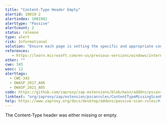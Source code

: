 ```yaml
---
title: "Content-Type Header Empty"
alertid: 10019-2
alertindex: 1001902
alerttype: "Passive"
alertcount: 2
status: release
type: alert
risk: Informational
solution: "Ensure each page is setting the specific and appropriate content-type value for the content being delivered."
references:
   - https://learn.microsoft.com/en-us/previous-versions/windows/internet-explorer/ie-developer/compatibility/gg622941(v=vs.85)
other: ""
cwe: 345
wasc: 12
alerttags: 
  - CWE-345
  - OWASP_2017_A06
  - OWASP_2021_A05
code: https://github.com/zaproxy/zap-extensions/blob/main/addOns/pscanrules/src/main/java/org/zaproxy/zap/extension/pscanrules/ContentTypeMissingScanRule.java
linktext: "org/zaproxy/zap/extension/pscanrules/ContentTypeMissingScanRule.java"
help: https://www.zaproxy.org/docs/desktop/addons/passive-scan-rules/#id-10019
---
```

The Content-Type header was either missing or empty.
